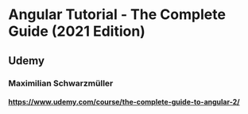 # Angular Tutorial - The Complete Guide (2021 Edition)
## Udemy
### Maximilian Schwarzmüller
#### https://www.udemy.com/course/the-complete-guide-to-angular-2/
